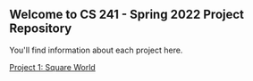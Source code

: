 ## Welcome to CS 241 - Spring 2022 Project Repository

You'll find information about each project here.

[Project 1: Square World](./proj1/index.md)

